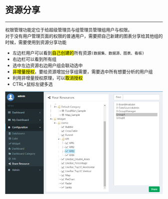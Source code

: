 # 资源分享

---

权限管理功能定位于给超级管理员与组管理员管理组用户与权限。  
对于没有用户管理页面的权限的普通用户，需要把自己新建的图表分享给其他组的时候，需要使用到资源分享功能

* 左边栏用户可以看到<mark>自己创建的</mark>所有资源<code>(数据集、数据源、图表、看板)</code>
* 右边栏可以看到所有组
* 选中左边资源右边用户组会联动选中
* <mark>非增量授权</mark>，要给资源增加分享组需要，需要选中所有想要分析的用户组
* 利用非增量授权原理，可以<mark>取消授权</mark>
* CTRL+鼠标左键多选

![](../../assets/share_resource.png)

